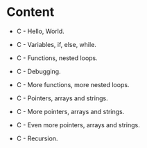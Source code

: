 # Content

- C - Hello, World.

- C - Variables, if, else, while.

- C - Functions, nested loops.

- C - Debugging.

- C - More functions, more nested loops.

- C - Pointers, arrays and strings.

- C - More pointers, arrays and strings.

- C - Even more pointers, arrays and strings.

- C - Recursion.
